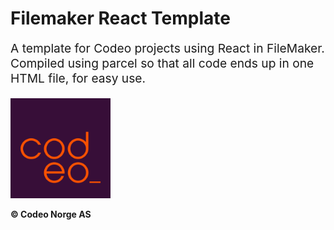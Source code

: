 <h1>Filemaker React Template</h1>
<p style="font-size: 1.2rem;">A template for Codeo projects using React in FileMaker. Compiled using parcel so that all code ends up in one HTML file, for easy use.</p>

<a href="https://codeo.no" target="_blank">
<img src="./codeo-logo.png" width="160" height="160" />
</a>

<p><strong>&copy; Codeo Norge AS</strong></p>

